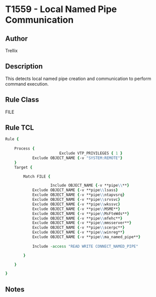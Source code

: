 # T1559 - Local Named Pipe Communication

## Author
Trellix

## Description
This detects local named pipe creation and communication to perform command execution.

## Rule Class 
FILE

## Rule TCL
```tcl
Rule {
  
    Process {
                        Exclude VTP_PRIVILEGES { 1 }
			Exclude OBJECT_NAME {-v "SYSTEM:REMOTE"}
    }
    Target {

        Match FILE {

           	        Include OBJECT_NAME {-v **pipe\\**}
			Exclude OBJECT_NAME {-v **pipe\\lsass}
			Exclude OBJECT_NAME {-v **pipe\\ntapvsrq}
			Exclude OBJECT_NAME {-v **pipe\\srvsvc}
			Exclude OBJECT_NAME {-v **pipe\\wkssvc}
			Exclude OBJECT_NAME {-v **pipe\\MSME**}
			Exclude OBJECT_NAME {-v **pipe\\MsFteWds**}
			Exclude OBJECT_NAME {-v **pipe\\mfehc**}
			Exclude OBJECT_NAME {-v **pipe\\mmsserver**}
			Exclude OBJECT_NAME {-v **pipe\\scerpc**}
			Exclude OBJECT_NAME {-v **pipe\\winreg**}
			Exclude OBJECT_NAME {-v **pipe\\ma_named_pipe**}
			
			Include -access "READ WRITE CONNECT_NAMED_PIPE"

        }

    }

}
```

## Notes

